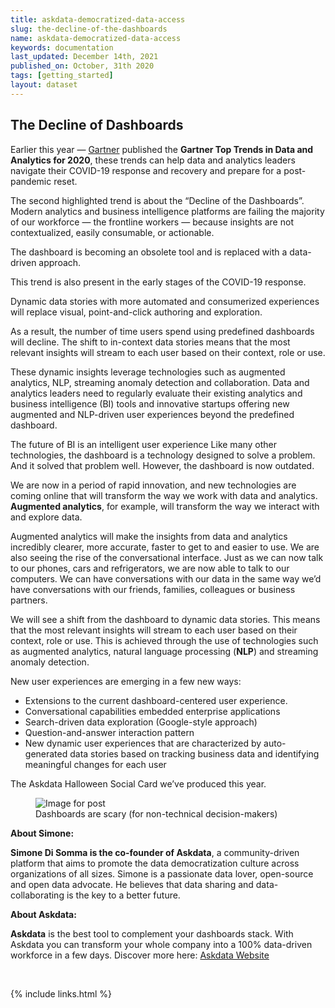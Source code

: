 ```yaml
---
title: askdata-democratized-data-access
slug: the-decline-of-the-dashboards
name: askdata-democratized-data-access
keywords: documentation
last_updated: December 14th, 2021
published_on: October, 31th 2020
tags: [getting_started]
layout: dataset
---
```


## The Decline of Dashboards

<p>Earlier this year — <a href="http://www.gartner.com/">Gartner</a> published the <strong>Gartner Top Trends in Data and Analytics for 2020</strong>, these trends can help data and analytics leaders navigate their COVID-19 response and recovery and prepare for a post-pandemic reset.</p><p>The second highlighted trend is about the “Decline of the Dashboards”. Modern analytics and business intelligence platforms are failing the majority of our workforce — the frontline workers — because insights are not contextualized, easily consumable, or actionable.</p><p>The dashboard is becoming an obsolete tool and is replaced with a data-driven approach.</p><p>This trend is also present in the early stages of the COVID-19 response.</p><p>Dynamic data stories with more automated and consumerized experiences will replace visual, point-and-click authoring and exploration.</p><p>As a result, the number of time users spend using predefined dashboards will decline. The shift to in-context data stories means that the most relevant insights will stream to each user based on their context, role or use.</p><p>These dynamic insights leverage technologies such as augmented analytics, NLP, streaming anomaly detection and collaboration. Data and analytics leaders need to regularly evaluate their existing analytics and business intelligence (BI) tools and innovative startups offering new augmented and NLP-driven user experiences beyond the predefined dashboard.</p><p>The future of BI is an intelligent user experience Like many other technologies, the dashboard is a technology designed to solve a problem. And it solved that problem well. However, the dashboard is now outdated.</p><p>We are now in a period of rapid innovation, and new technologies are coming online that will transform the way we work with data and analytics. <strong>Augmented analytics</strong>, for example, will transform the way we interact with and explore data.</p><p>Augmented analytics will make the insights from data and analytics incredibly clearer, more accurate, faster to get to and easier to use. We are also seeing the rise of the conversational interface. Just as we can now talk to our phones, cars and refrigerators, we are now able to talk to our computers. We can have conversations with our data in the same way we’d have conversations with our friends, families, colleagues or business partners.</p><p>We will see a shift from the dashboard to dynamic data stories. This means that the most relevant insights will stream to each user based on their context, role or use. This is achieved through the use of technologies such as augmented analytics, natural language processing (<strong>NLP</strong>) and streaming anomaly detection.</p><p>New user experiences are emerging in a few new ways:</p><ul><li>Extensions to the current dashboard-centered user experience.</li><li>Conversational capabilities embedded enterprise applications</li><li>Search-driven data exploration (Google-style approach)</li><li>Question-and-answer interaction pattern</li><li>New dynamic user experiences that are characterized by auto-generated data stories based on tracking business data and identifying meaningful changes for each user</li></ul><p>The Askdata Halloween Social Card we’ve produced this year.</p><figure class="w-richtext-figure-type-image w-richtext-align-center"><div><img alt="Image for post" src="https://uploads-ssl.webflow.com/5dff758010bfa7356f98e395/5f9d93405619ec809741d88e_1*NzgK-mJ38CtIdulXbm4L6Q.png" width="auto" height="auto" loading="auto"></div><figcaption>Dashboards are scary (for non-technical decision-makers)</figcaption></figure><p><strong>About Simone:</strong></p><p><strong>Simone Di Somma is the co-founder of Askdata</strong>, a community-driven platform that aims to promote the data democratization culture across organizations of all sizes. Simone is a passionate data lover, open-source and open data advocate. He believes that data sharing and data-collaborating is the key to a better future.</p><p><strong>About Askdata:</strong></p><p><strong>Askdata</strong> is the best tool to complement your dashboards stack. With Askdata you can transform your whole company into a 100% data-driven workforce in a few days. Discover more here: <a href="https://www.askdata.com/">Askdata Website</a></p><p>‍</p>

  {% include links.html %}

  